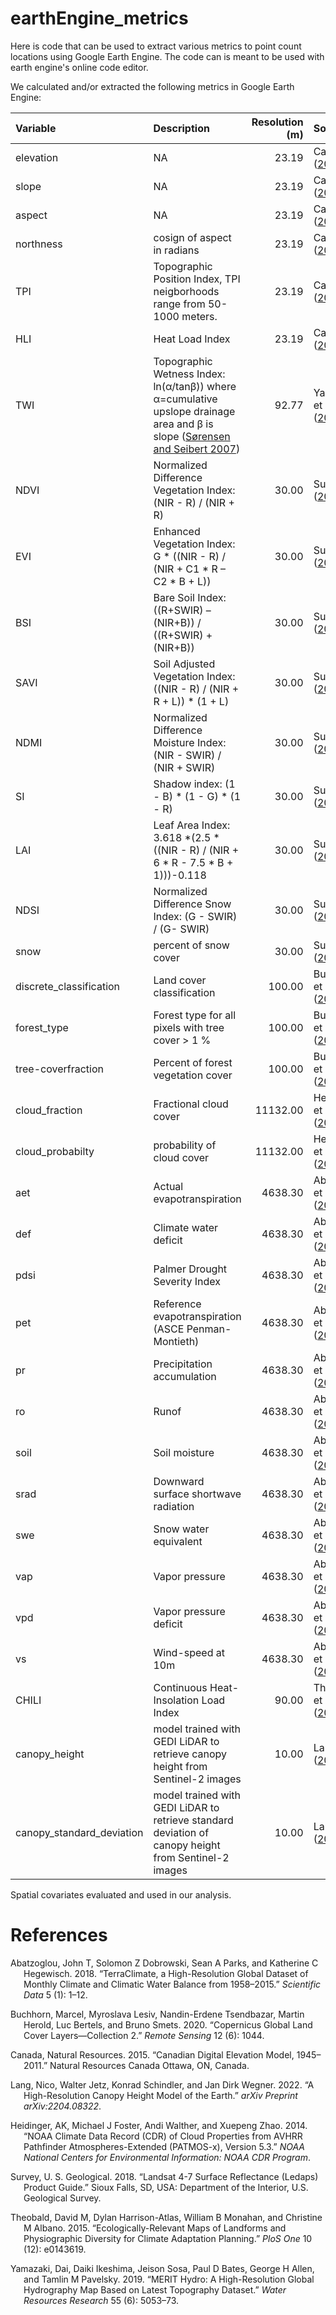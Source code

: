 # earthEngine_metrics

Here is code that can be used to extract various metrics to point count locations using Google Earth Engine. The code can is meant to be used with earth engine's online code editor.

We calculated and/or extracted the following metrics in Google Earth
Engine:

| Variable                  | Description                                                                                                                                            | Resolution (m) | Source                                                      |
|:--------------------------|:-------------------------------------------------------------------------------------------------------------------------------------------------------|---------------:|:------------------------------------------------------------|
| elevation                 | NA                                                                                                                                                     |          23.19 | Canada ([2015](#ref-natural2015canadian))                   |
| slope                     | NA                                                                                                                                                     |          23.19 | Canada ([2015](#ref-natural2015canadian))                   |
| aspect                    | NA                                                                                                                                                     |          23.19 | Canada ([2015](#ref-natural2015canadian))                   |
| northness                 | cosign of aspect in radians                                                                                                                            |          23.19 | Canada ([2015](#ref-natural2015canadian))                   |
| TPI                       | Topographic Position Index, TPI neigborhoods range from 50-1000 meters.                                                                                |          23.19 | Canada ([2015](#ref-natural2015canadian))                   |
| HLI                       | Heat Load Index                                                                                                                                        |          23.19 | Canada ([2015](#ref-natural2015canadian))                   |
| TWI                       | Topographic Wetness Index: ln(α/tanβ)) where α=cumulative upslope drainage area and β is slope ([Sørensen and Seibert 2007](#ref-sorensen2007effects)) |          92.77 | Yamazaki et al. ([2019](#ref-yamazaki2019merit))            |
| NDVI                      | Normalized Difference Vegetation Index: (NIR - R) / (NIR + R)                                                                                          |          30.00 | Survey ([2018](#ref-geologicalsurveyLandsat47Surface2018))  |
| EVI                       | Enhanced Vegetation Index: G \* ((NIR - R) / (NIR + C1 \* R – C2 \* B + L))                                                                            |          30.00 | Survey ([2018](#ref-geologicalsurveyLandsat47Surface2018))  |
| BSI                       | Bare Soil Index: ((R+SWIR) – (NIR+B)) / ((R+SWIR) + (NIR+B))                                                                                           |          30.00 | Survey ([2018](#ref-geologicalsurveyLandsat47Surface2018))  |
| SAVI                      | Soil Adjusted Vegetation Index: ((NIR - R) / (NIR + R + L)) \* (1 + L)                                                                                 |          30.00 | Survey ([2018](#ref-geologicalsurveyLandsat47Surface2018))  |
| NDMI                      | Normalized Difference Moisture Index: (NIR - SWIR) / (NIR + SWIR)                                                                                      |          30.00 | Survey ([2018](#ref-geologicalsurveyLandsat47Surface2018))  |
| SI                        | Shadow index: (1 - B) \* (1 - G) \* (1 - R)                                                                                                            |          30.00 | Survey ([2018](#ref-geologicalsurveyLandsat47Surface2018))  |
| LAI                       | Leaf Area Index: 3.618 *(2.5 * ((NIR - R) / (NIR + 6 \* R - 7.5 \* B + 1)))-0.118                                                                      |          30.00 | Survey ([2018](#ref-geologicalsurveyLandsat47Surface2018))  |
| NDSI                      | Normalized Difference Snow Index: (G - SWIR) / (G- SWIR)                                                                                               |          30.00 | Survey ([2018](#ref-geologicalsurveyLandsat47Surface2018))  |
| snow                      | percent of snow cover                                                                                                                                  |          30.00 | Survey ([2018](#ref-geologicalsurveyLandsat47Surface2018))  |
| discrete_classification   | Land cover classification                                                                                                                              |         100.00 | Buchhorn et al. ([2020](#ref-buchhorn2020copernicus))       |
| forest_type               | Forest type for all pixels with tree cover \> 1 %                                                                                                      |         100.00 | Buchhorn et al. ([2020](#ref-buchhorn2020copernicus))       |
| tree-coverfraction        | Percent of forest vegetation cover                                                                                                                     |         100.00 | Buchhorn et al. ([2020](#ref-buchhorn2020copernicus))       |
| cloud_fraction            | Fractional cloud cover                                                                                                                                 |       11132.00 | Heidinger et al. ([2014](#ref-heidinger2014noaa))           |
| cloud_probabilty          | probability of cloud cover                                                                                                                             |       11132.00 | Heidinger et al. ([2014](#ref-heidinger2014noaa))           |
| aet                       | Actual evapotranspiration                                                                                                                              |        4638.30 | Abatzoglou et al. ([2018](#ref-abatzoglou2018terraclimate)) |
| def                       | Climate water deficit                                                                                                                                  |        4638.30 | Abatzoglou et al. ([2018](#ref-abatzoglou2018terraclimate)) |
| pdsi                      | Palmer Drought Severity Index                                                                                                                          |        4638.30 | Abatzoglou et al. ([2018](#ref-abatzoglou2018terraclimate)) |
| pet                       | Reference evapotranspiration (ASCE Penman-Montieth)                                                                                                    |        4638.30 | Abatzoglou et al. ([2018](#ref-abatzoglou2018terraclimate)) |
| pr                        | Precipitation accumulation                                                                                                                             |        4638.30 | Abatzoglou et al. ([2018](#ref-abatzoglou2018terraclimate)) |
| ro                        | Runof                                                                                                                                                  |        4638.30 | Abatzoglou et al. ([2018](#ref-abatzoglou2018terraclimate)) |
| soil                      | Soil moisture                                                                                                                                          |        4638.30 | Abatzoglou et al. ([2018](#ref-abatzoglou2018terraclimate)) |
| srad                      | Downward surface shortwave radiation                                                                                                                   |        4638.30 | Abatzoglou et al. ([2018](#ref-abatzoglou2018terraclimate)) |
| swe                       | Snow water equivalent                                                                                                                                  |        4638.30 | Abatzoglou et al. ([2018](#ref-abatzoglou2018terraclimate)) |
| vap                       | Vapor pressure                                                                                                                                         |        4638.30 | Abatzoglou et al. ([2018](#ref-abatzoglou2018terraclimate)) |
| vpd                       | Vapor pressure deficit                                                                                                                                 |        4638.30 | Abatzoglou et al. ([2018](#ref-abatzoglou2018terraclimate)) |
| vs                        | Wind-speed at 10m                                                                                                                                      |        4638.30 | Abatzoglou et al. ([2018](#ref-abatzoglou2018terraclimate)) |
| CHILI                     | Continuous Heat-Insolation Load Index                                                                                                                  |          90.00 | Theobald et al. ([2015](#ref-theobald2015ecologically))     |
| canopy_height             | model trained with GEDI LiDAR to retrieve canopy height from Sentinel-2 images                                                                         |          10.00 | Lang et al. ([2022](#ref-lang2022high))                     |
| canopy_standard_deviation | model trained with GEDI LiDAR to retrieve standard deviation of canopy height from Sentinel-2 images                                                   |          10.00 | Lang et al. ([2022](#ref-lang2022high))                     |

Spatial covariates evaluated and used in our analysis.


# References

<div id="refs" class="references csl-bib-body hanging-indent">

<div id="ref-abatzoglou2018terraclimate" class="csl-entry">

Abatzoglou, John T, Solomon Z Dobrowski, Sean A Parks, and Katherine C
Hegewisch. 2018. “TerraClimate, a High-Resolution Global Dataset of
Monthly Climate and Climatic Water Balance from 1958–2015.” *Scientific
Data* 5 (1): 1–12.

</div>

<div id="ref-buchhorn2020copernicus" class="csl-entry">

<div id="ref-buchhorn2020copernicus" class="csl-entry">

Buchhorn, Marcel, Myroslava Lesiv, Nandin-Erdene Tsendbazar, Martin
Herold, Luc Bertels, and Bruno Smets. 2020. “Copernicus Global Land
Cover Layers—Collection 2.” *Remote Sensing* 12 (6): 1044.

</div>

<div id="ref-natural2015canadian" class="csl-entry">

Canada, Natural Resources. 2015. “Canadian Digital Elevation Model,
1945–2011.” Natural Resources Canada Ottawa, ON, Canada.

</div>

<div id="ref-heidinger2014noaa" class="csl-entry">

<div id="ref-lang2022high" class="csl-entry">

Lang, Nico, Walter Jetz, Konrad Schindler, and Jan Dirk Wegner. 2022. “A
High-Resolution Canopy Height Model of the Earth.” *arXiv Preprint
arXiv:2204.08322*.

</div>


Heidinger, AK, Michael J Foster, Andi Walther, and Xuepeng Zhao. 2014.
“NOAA Climate Data Record (CDR) of Cloud Properties from AVHRR
Pathfinder Atmospheres-Extended (PATMOS-x), Version 5.3.” *NOAA National
Centers for Environmental Information: NOAA CDR Program*.

</div>

Survey, U. S. Geological. 2018. “Landsat 4-7 Surface Reflectance
(Ledaps) Product Guide.” Sioux Falls, SD, USA: Department of the
Interior, U.S. Geological Survey.

</div>

<div id="ref-theobald2015ecologically" class="csl-entry">

Theobald, David M, Dylan Harrison-Atlas, William B Monahan, and
Christine M Albano. 2015. “Ecologically-Relevant Maps of Landforms and
Physiographic Diversity for Climate Adaptation Planning.” *PloS One* 10
(12): e0143619.

</div>


Yamazaki, Dai, Daiki Ikeshima, Jeison Sosa, Paul D Bates, George H
Allen, and Tamlin M Pavelsky. 2019. “MERIT Hydro: A High-Resolution
Global Hydrography Map Based on Latest Topography Dataset.” *Water
Resources Research* 55 (6): 5053–73.

</div>

</div>

<!--chapter:end:index.Rmd-->

